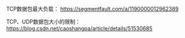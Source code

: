 TCP数据包最大负载： https://segmentfault.com/a/1190000012962389

TCP、UDP数据包大小的限制：https://blog.csdn.net/caoshangpa/article/details/51530685



